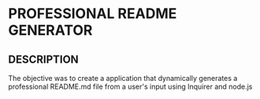 # PROFESSIONAL README GENERATOR

## DESCRIPTION

The objective was to create a application that dynamically generates a professional README.md file from a user's input using Inquirer and node.js
